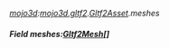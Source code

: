 _[mojo3d](../../modules/mojo3d/mojo3d-module.md):[mojo3d.gltf2](../../modules/mojo3d/mojo3d-gltf2.md).[Gltf2Asset](../../modules/mojo3d/mojo3d-gltf2-gltf2asset.md).meshes_
##### Field meshes:[Gltf2Mesh](../../modules/mojo3d/mojo3d-gltf2-gltf2mesh.md)[]
